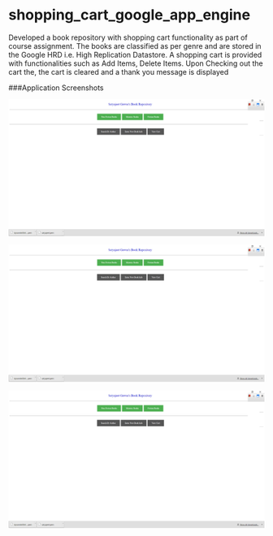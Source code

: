 # shopping_cart_google_app_engine
Developed a book repository with shopping cart functionality as part of course assignment. The books are classified as per genre and are stored 
in the Google HRD i.e. High Replication Datastore. A shopping cart is provided with functionalities such as Add Items, Delete Items. Upon
Checking out the cart the, the cart is cleared and a thank you message is displayed

###Application Screenshots

![alt tag](https://github.com/satyajeetgawas/shopping_cart_google_app_engine/blob/master/homepage.png)



![alt tag](https://github.com/satyajeetgawas/shopping_cart_google_app_engine/blob/master/homepage.png)




![alt tag](https://github.com/satyajeetgawas/shopping_cart_google_app_engine/blob/master/homepage.png)

